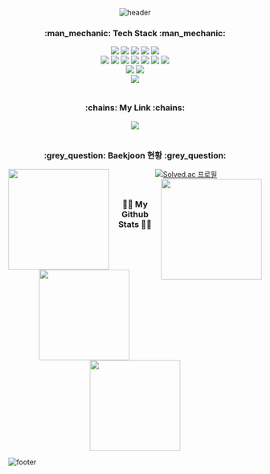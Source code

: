 <div>
<div align="center">
  
![header](https://capsule-render.vercel.app/api?type=waving&color=timeGradient&height=180&section=header&text=Kelvin's%20Github%20Page&fontSize=30&fontColor=FFFFFF)

</div>  
  
<h3 align="center">:man_mechanic: Tech Stack :man_mechanic:</h3>

<div align="center">
  
  <img src="https://img.shields.io/badge/Python-3776AB?style=flat-square&logo=Python&logoColor=white"/>
  <img src="https://img.shields.io/badge/C-A8B9CC?style=flat-square&logo=C&logoColor=white"/>
  <img src="https://img.shields.io/badge/Node.js-339933?style=flat-square&logo=Node.js&logoColor=white"/>
  <img src="https://img.shields.io/badge/Next.js-000000?style=flat-square&logo=Next.js&logoColor=white"/>
  <img src="https://img.shields.io/badge/Redux-764ABC?style=flat-square&logo=Redux&logoColor=white"/>

</div>

<div align="center">
  
  <img src="https://img.shields.io/badge/HTML5-E34F26?style=flat-square&logo=HTML5&logoColor=white"/>
  <img src="https://img.shields.io/badge/JavaScript-F7DF1E?style=flat-square&logo=JavaScript&logoColor=white"/>
  <img src="https://img.shields.io/badge/jQuery-0769AD?style=flat-square&logo=jQuery&logoColor=white"/>
  <img src="https://img.shields.io/badge/CSS3-1572B6?style=flat-square&logo=CSS3&logoColor=white"/>
  <img src="https://img.shields.io/badge/Bootstrap-7952B3?style=flat-square&logo=Bootstrap&logoColor=white"/>
  <img src="https://img.shields.io/badge/React-61DAFB?style=flat-square&logo=React&logoColor=white"/>
  <img src="https://img.shields.io/badge/Typescript-3178C6?style=flat-square&logo=Typescript&logoColor=white"/>

</div>

<div align="center">
  
  <img src="https://img.shields.io/badge/MySQL-4479A1?style=flat-square&logo=NoSQL&logoColor=white"/>
  <img src="https://img.shields.io/badge/MongoDB-47A248?style=flat-square&logo=MongoDB&logoColor=white"/>

</div>

<div align="center">
  
  <img src="https://img.shields.io/badge/Git-F05032?style=flat-square&logo=Git&logoColor=white"/>

</div>

#

<h3 align="center">:chains: My Link :chains:</h3>

<div align="center">
  
  <a href="https://velog.io/@kelvin3476">
    <img src="https://img.shields.io/badge/Velog-20C997?style=flat-square&logo=velog&logoColor=white"/>
  </a>
  
</div>

#

<h3 align="center">:grey_question: Baekjoon 현황 :grey_question:</h3>
  
<div align="center">
  
  <img align="left" width="200" src="https://tenor.com/ko/view/snoopy-what-gif-8753995.gif">
  
  
[![Solved.ac 프로필](http://mazassumnida.wtf/api/v2/generate_badge?boj=dltmddn0322)](https://solved.ac/dltmddn0322)
  <img align="right" width="200" src="https://tenor.com/ko/view/snoopy-what-gif-8753995.gif">
 
</div>
  
#
  
<h3 align="center">👩‍💻 My Github Stats 👩‍💻</h3>

<p align="center">
  <img height="180em" src="https://github-readme-stats.vercel.app/api?username=ChoSooBeen&show_icons=true&theme=vue">
  <img height="180em" src="https://github-readme-stats.vercel.app/api/top-langs/?username=ChoSooBeen&hide=Batchfile,jupyter%20notebook&layout=compact&theme=vue">
</p>
  
![footer](https://capsule-render.vercel.app/api?section=footer&type=waving&color=timeGradient)

</div>
